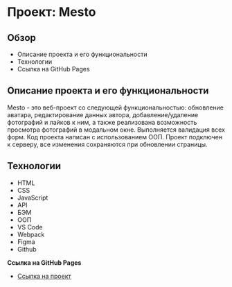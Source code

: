 # Проект: Mesto

## Обзор

* Описание проекта и его функциональности
* Технологии
* Cсылка на GitHub Pages

## Описание проекта и его функциональности

Mesto - это веб-проект со следующей функциональностью: обновление аватара, редактирование данных автора, добавление/удаление фотографий и лайков к ним, а также реализована возможность просмотра фотографий в модальном окне. Выполняется валидация всех форм. Код проекта написан с использованием ООП. Проект подключен к серверу, все изменения сохраняются при обновлении страницы.

## Технологии

* HTML
* CSS
* JavaScript
* API
* БЭМ
* ООП
* VS Code
* Webpack
* Figma
* Github

**Cсылка на GitHub Pages**

* [Ссылка на проект](https://emalofeev.github.io/mesto/)
